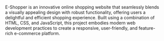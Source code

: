 E-Shopper is an innovative online shopping website that seamlessly blends a visually appealing design with robust functionality, offering users a delightful and efficient shopping experience. Built using a combination of HTML, CSS, and JavaScript, this project embodies modern web development practices to create a responsive, user-friendly, and feature-rich e-commerce platform.
